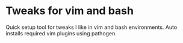 # Tweaks for vim and bash

Quick setup tool for tweaks I like in vim and bash environments. Auto installs required vim plugins using pathogen.
